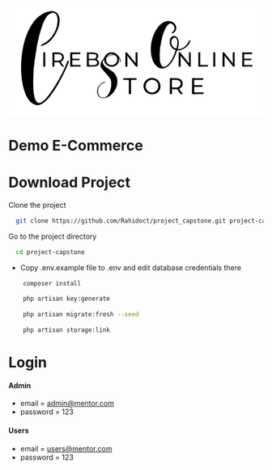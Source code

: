 ![preview img](/public/frontend/img/logo.png)

# Demo E-Commerce

<!-- ![preview img](/preview.png) -->

# Download Project

Clone the project

```bash
  git clone https://github.com/Rahidoct/project_capstone.git project-capstone
```

Go to the project directory

```bash
  cd project-capstone
```

-  Copy .env.example file to .env and edit database credentials there

```bash
    composer install
```

```bash
    php artisan key:generate
```

```bash
    php artisan migrate:fresh --seed
```

```bash
    php artisan storage:link
```

# Login
#### Admin
-   email = admin@mentor.com
-   password = 123

#### Users
-   email = users@mentor.com
-   password = 123
